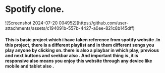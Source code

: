 <h1>Spotify clone.</h1>
![Screenshot 2024-07-20 004952](https://github.com/user-attachments/assets/c194091b-557b-4427-a0ee-821c8b145dff)
<h4>This is basic project which i have taken reference from spotify website .In this project, there is a different playlist and in them different songs you play anyone by clicking on. there is also a playbar in which play, previous and next buttons and seekbar also . And important thing is ,it is responsive also means you enjoy this website through any device like mobile and tablet also .  </h4>
